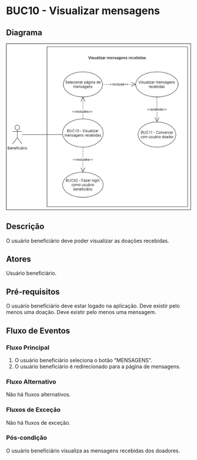 # BUC10 - Visualizar mensagens

## Diagrama
![BUC10](../../../../assets/images/casosDeUso/BUC10.png)


## Descrição
O usuário beneficiário deve poder visualizar as doações recebidas.

## Atores
Usuário beneficiário.

## Pré-requisitos
O usuário beneficiário deve estar logado na aplicação.
Deve existir pelo menos uma doação.
Deve existir pelo menos uma mensagem.

## Fluxo de Eventos

### Fluxo Principal
1. O usuário beneficiário seleciona o botão “MENSAGENS”.
2. O usuário beneficiário é redirecionado para a página de mensagens.

### Fluxo Alternativo
Não há fluxos alternativos.

### Fluxos de Exceção
Não há fluxos de exceção.

### Pós-condição
O usuário beneficiário visualiza as mensagens recebidas dos doadores.
